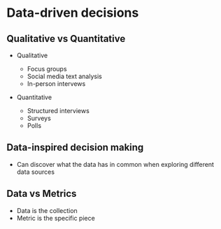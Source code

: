 # Data-driven decisions

## Qualitative vs Quantitative

* Qualitative

  * Focus groups
  * Social media text analysis
  * In-person intervews

* Quantitative

  * Structured interviews
  * Surveys
  * Polls

## Data-inspired decision making

* Can discover what the data has in common when exploring different data sources

## Data vs Metrics

* Data is the collection
* Metric is the specific piece
